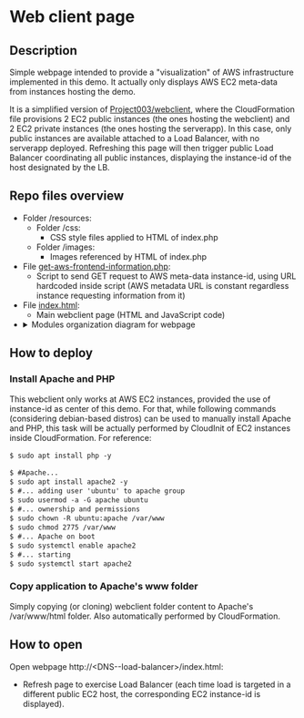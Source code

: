 # Web client page

## Description

Simple webpage intended to provide a "visualization" of AWS infrastructure implemented in this demo. It actually only displays AWS EC2 meta-data from instances hosting the demo.

It is a simplified version of [Project003/webclient](https://github.com/MariMendM/devops-sandbox/tree/master/Project003/webclient), where the CloudFormation file provisions 2 EC2 public instances (the ones hosting the webclient) and 2 EC2 private instances (the ones hosting the serverapp). In this case, only public instances are available attached to a Load Balancer, with no serverapp deployed. Refreshing this page will then trigger public Load Balancer coordinating all public instances, displaying the instance-id of the host designated by the LB.

## Repo files overview

* Folder /resources:
  * Folder /css:
    * CSS style files applied to HTML of index.php
  * Folder /images:
    * Images referenced by HTML of index.php
* File [get-aws-frontend-information.php](get-aws-frontend-information.php):
  * Script to send GET request to AWS meta-data instance-id, using URL hardcoded inside script (AWS metadata URL is constant regardless instance requesting information from it)
* File [index.html](index.html):
  * Main webclient page (HTML and JavaScript code)
* <details><summary>Modules organization diagram for webpage</summary><img src="documents/modules-organization-diagram.png"></details>

## How to deploy

### Install Apache and PHP

This webclient only works at AWS EC2 instances, provided the use of instance-id as center of this demo. For that, while following commands (considering debian-based distros) can be used to manually install Apache and PHP, this task will be actually performed by CloudInit of EC2 instances inside CloudFormation. For reference:

```
$ sudo apt install php -y
```
```
$ #Apache...
$ sudo apt install apache2 -y
$ #... adding user 'ubuntu' to apache group
$ sudo usermod -a -G apache ubuntu
$ #... ownership and permissions
$ sudo chown -R ubuntu:apache /var/www
$ sudo chmod 2775 /var/www
$ #... Apache on boot
$ sudo systemctl enable apache2
$ #... starting
$ sudo systemctl start apache2
```

### Copy application to Apache's www folder

Simply copying (or cloning) webclient folder content to Apache's /var/www/html folder. Also automatically performed by CloudFormation.

## How to open

Open webpage http://\<DNS--load-balancer\>/index.html:
* Refresh page to exercise Load Balancer (each time load is targeted in a different public EC2 host, the corresponding EC2 instance-id is displayed).
